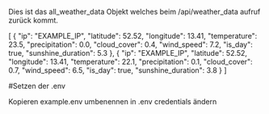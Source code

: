 Dies ist das all_weather_data Objekt welches beim /api/weather_data aufruf zurück kommt.

[
    {
        "ip": "EXAMPLE_IP",
        "latitude": 52.52,
        "longitude": 13.41,
        "temperature": 23.5,
        "precipitation": 0.0,
        "cloud_cover": 0.4,
        "wind_speed": 7.2,
        "is_day": true,
        "sunshine_duration": 5.3
    },
    {
        "ip": "EXAMPLE_IP",
        "latitude": 52.52,
        "longitude": 13.41,
        "temperature": 22.1,
        "precipitation": 0.1,
        "cloud_cover": 0.7,
        "wind_speed": 6.5,
        "is_day": true,
        "sunshine_duration": 3.8
    }
]


#Setzen der .env

Kopieren example.env
umbenennen in .env
credentials ändern